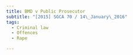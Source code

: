 ```yaml
---
title: BMD v Public Prosecutor 
subtitle: "[2015] SGCA 70 / 14\_January\_2016"
tags:
  - Criminal law
  - Offences
  - Rape

---
```



